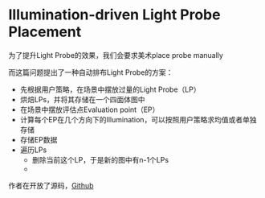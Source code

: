 # Illumination-driven Light Probe Placement

为了提升Light Probe的效果，我们会要求美术place probe manually

而这篇问题提出了一种自动排布Light Probe的方案：

- 先根据用户策略，在场景中摆放过量的Light Probe（LP）
- 烘焙LPs，并将其存储在一个四面体图中
- 在场景中摆放评估点Evaluation point（EP）
- 计算每个EP在几个方向下的Illumination，可以按照用户策略求均值或者单独存储
- 存储EP数据
- 遍历LPs
  - 删除当前这个LP，于是新的图中有n-1个LPs
  - 


作者在开放了源码，[Github](https://github.com/cgaueb/light_probe_placement)



















